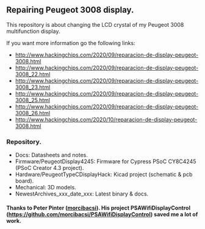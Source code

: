﻿## Repairing Peugeot 3008 display. ##

This repository is about changing the LCD crystal of my Peugeot 3008 multifunction display.

If you want more information go the following links:

* http://www.hackingchips.com/2020/09/reparacion-de-display-peugeot-3008.html
* http://www.hackingchips.com/2020/09/reparacion-de-display-peugeot-3008_22.html
* http://www.hackingchips.com/2020/09/reparacion-de-display-peugeot-3008_23.html
* http://www.hackingchips.com/2020/09/reparacion-de-display-peugeot-3008_25.html
* http://www.hackingchips.com/2020/09/reparacion-de-display-peugeot-3008_26.html
* http://www.hackingchips.com/2020/10/reparacion-de-display-peugeot-3008.html


### Repository. ###
* Docs: Datasheets and notes.
* Firmware/PeugeotDisplay4245: Firmware for Cypress PSoC CY8C4245 (PSoC Creator 4.3 project).
* Hardware/PeugeotTypeCDisplayHack: Kicad project (schematic & pcb board).
* Mechanical: 3D models.
* NewestArchives_xxx_date_xxx: Latest binary & docs.

#### Thanks to Peter Pinter ([morcibacsi]). His project PSAWifiDisplayControl (https://github.com/morcibacsi/PSAWifiDisplayControl) saved me a lot of work. ####

[morcibacsi]: https://github.com/morcibacsi
